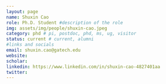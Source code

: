 ```yaml
---
layout: page
name: Shuxin Cao
role: Ph.D. Student #description of the role
img: assets/img/people/shuxin-cao.jpeg
category: phd # pi, postdoc, phd, ms, ug, visitor
status: current # current, alumni
#links and socials
email: shuxin.cao@gatech.edu
website:
scholar:
linkedin: https://www.linkedin.com/in/shuxin-cao-4827401aa
twitter:
---
```

